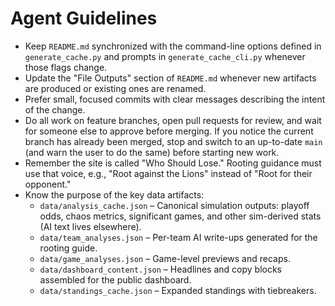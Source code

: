 # Agent Guidelines
- Keep `README.md` synchronized with the command-line options defined in `generate_cache.py` and prompts in `generate_cache_cli.py` whenever those flags change.
- Update the "File Outputs" section of `README.md` whenever new artifacts are produced or existing ones are renamed.
- Prefer small, focused commits with clear messages describing the intent of the change.
- Do all work on feature branches, open pull requests for review, and wait for someone else to approve before merging. If you notice the current branch has already been merged, stop and switch to an up-to-date `main` (and warn the user to do the same) before starting new work.
- Remember the site is called "Who Should Lose." Rooting guidance must use that voice, e.g., "Root against the Lions" instead of "Root for their opponent."
- Know the purpose of the key data artifacts:
  - `data/analysis_cache.json` – Canonical simulation outputs: playoff odds, chaos metrics, significant games, and other sim-derived stats (AI text lives elsewhere).
  - `data/team_analyses.json` – Per-team AI write-ups generated for the rooting guide.
  - `data/game_analyses.json` – Game-level previews and recaps.
  - `data/dashboard_content.json` – Headlines and copy blocks assembled for the public dashboard.
  - `data/standings_cache.json` – Expanded standings with tiebreakers.
